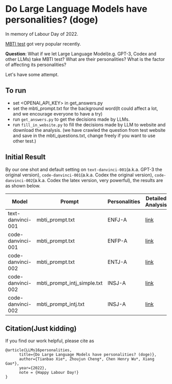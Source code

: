# Do Large Language Models have personalities? (doge)
In memory of Labour Day of 2022.

[MBTI test](https://www.16personalities.com/free-personality-test) got very popular recently.

**Question**: What if we let Large Language Model(e.g. GPT-3, Codex and other LLMs) take MBTI test? What are their personalities? What is the factor of affecting its personalities?

Let's have some attempt.

## To run
- set <OPENAI_API_KEY> in get_answers.py
- set the mbti_prompt.txt for the background word(It could affect a lot, and we encourage everyone to have a try)
- run `get_answers.py` to get the decisions made by LLMs.
- run `fill_in_website.py` to fill the decisions made by LLM to website and download the analysis.
(we have crawled the question from test website and save in the mbti_questions.txt, change freely if you want to use other test.)

## Initial Result
By our one shot and default setting on `text-danvinci-001`(a.k.a. GPT-3 the original version), `code-danvinci-001`(a.k.a. Codex the original version), `code-danvinci-002`(a.k.a. Codex the latex version, very powerful), the results are as shown below.

| Model             | Prompt                      | Personalities | Detailed Analysis |
|-------------------|-----------------------------|------|---------------|
| text-danvinci-001 | mbti_prompt.txt             | ENFJ-A | [link](https://drive.google.com/file/d/19aKL275gXL7KCPJ-ZoHpxHxgUc4wbY9u/view?usp=sharing)      |
| code-danvinci-001 | mbti_prompt.txt             | ENFP-A | [link](https://drive.google.com/file/d/1xwHgZFcZhwX9Mi4zg1qT34t5pqu_0Xaq/view?usp=sharing)              |
| code-danvinci-002 | mbti_prompt.txt             | ENTJ-A | [link](https://drive.google.com/file/d/1RiL-Vw9D09ugyEYa3jhskyraQfcoBNZk/view?usp=sharing)              |
| code-danvinci-002 | mbti_prompt_intj_simple.txt | INSJ-A | [link](https://drive.google.com/file/d/12z7nf9zTukdqm4Py3tWOj5I_XFdSyR-v/view?usp=sharing)              |
| code-danvinci-002 | mbti_prompt_intj.txt        | INSJ-A | [link](https://drive.google.com/file/d/1rbx-dInNdTpLuWEZN7YNAB0dhDIlaYv_/view?usp=sharing)              |


## Citation(Just kidding)
If you find our work helpful, please cite as
```
@article{LLMs16personalities,
      title={Do Large Language Models have personalities? (doge)}, 
      author={Tianbao Xie*, Zhoujun Cheng*, Chen Henry Wu*, Xiang Gao*},
      year={2022},
      note = {Happy Labour Day!}
}
```